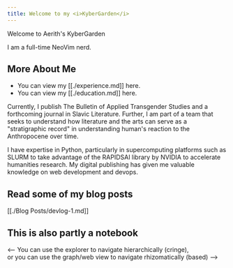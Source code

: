 ```yaml
---
title: Welcome to my <i>KyberGarden</i>
---
```


Welcome to Aerith's KyberGarden

I am a full-time NeoVim nerd. 

## More About Me

- You can view my [[./experience.md]] here.
- You can view my [[./education.md]] here.

Currently, I publish The Bulletin of Applied Transgender Studies and a forthcoming journal in Slavic Literature. Further, I am part of a team that seeks to understand how literature and the arts can serve as a "stratigraphic record" in understanding human's reaction to the Anthropocene over time.

I have expertise in Python, particularly in supercomputing platforms such as SLURM to take advantage of the RAPIDSAI library by NVIDIA to accelerate humanities research. My digital publishing has given me valuable knowledge on web development and devops.

## Read some of my blog posts

[[./Blog Posts/devlog-1.md]]

## This is also partly a notebook

<-- You can use the explorer to navigate hierarchically (cringe),
<br>
or you can use the graph/web view to navigate rhizomatically (based) -->
